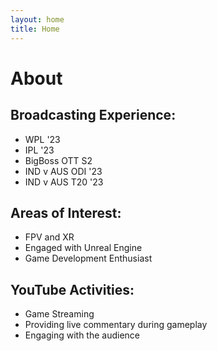 ```yaml
---
layout: home
title: Home
---
```


# About

## Broadcasting Experience:

- WPL '23
- IPL '23
- BigBoss OTT S2
- IND v AUS ODI '23
- IND v AUS T20 '23

## Areas of Interest:
- FPV and XR
- Engaged with Unreal Engine
- Game Development Enthusiast

## YouTube Activities:
- Game Streaming
- Providing live commentary during gameplay
- Engaging with the audience
